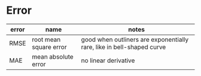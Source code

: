 # Error

error | name | notes
---|---|---
RMSE | root mean square error | good when outliners are exponentially rare, like in bell-shaped curve
MAE | mean absolute error | no linear derivative
